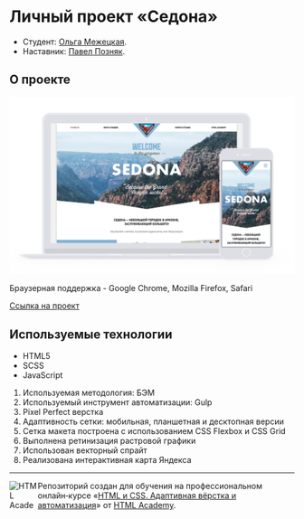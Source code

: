 # Личный проект «Седона» 

* Студент: [Ольга Межецкая](https://up.htmlacademy.ru/adaptive/28/user/2266611).
* Наставник: [Павел Позняк](https://htmlacademy.ru/profile/id907403).

## О проекте

<img width="869" alt="Devices Mockup." src="/source/sedona-preview.png">

Браузерная поддержка - Google Chrome, Mozilla Firefox, Safari

[Ссылка на проект](https://heligie.github.io/sedona-adaptive/)

## Используемые технологии

* HTML5
* SCSS
* JavaScript

1. Используемая методология: БЭМ
2. Используемый инструмент автоматизации: Gulp
3. Pixel Perfect верстка
4. Адаптивность сетки: мобильная, планшетная и десктопная версии
5. Сетка макета построена с использованием CSS Flexbox и CSS Grid
6. Выполнена ретинизация растровой графики
7. Использован векторный спрайт
8. Реализована интерактивная карта Яндекса

---

<a href="https://htmlacademy.ru/intensive/adaptive"><img align="left" width="50" height="50" alt="HTML Academy" src="https://up.htmlacademy.ru/static/img/intensive/adaptive/logo-for-github-2.png"></a>

Репозиторий создан для обучения на профессиональном онлайн‑курсе «[HTML и CSS. Адаптивная вёрстка и автоматизация](https://htmlacademy.ru/intensive/adaptive)» от [HTML Academy](https://htmlacademy.ru).

[check-image]: https://github.com/htmlacademy-adaptive/2266611-sedona-28/workflows/Project%20check/badge.svg?branch=master
[check-url]: https://github.com/htmlacademy-adaptive/2266611-sedona-28/actions
